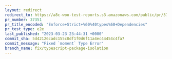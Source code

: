 ```yaml
---
layout: redirect
redirect_to: https://a8c-woo-test-reports.s3.amazonaws.com/public/pr/37351/e2e/index.html
pr_number: 37351
pr_title_encoded: "Enforce+Strict+%60%40types%60+Dependencies"
pr_test_type: e2e
last_published: "2023-03-23 23:44:31 +0000"
commit_sha: 5d42126cadc155c0df1f0d6f11a4ec44454c4fa7
commit_message: "Fixed `moment` Type Error"
branch_name: fix/typescript-package-isolation
---
```

